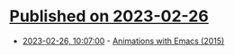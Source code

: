 # [Published on 2023-02-26](index.md)

* [2023-02-26, 10:07:00](https://lobste.rs/s/9h63wt/animations_with_emacs_2015) - [Animations with Emacs (2015)](http://blog.josephwilk.net/art/emacs-animation.html)
